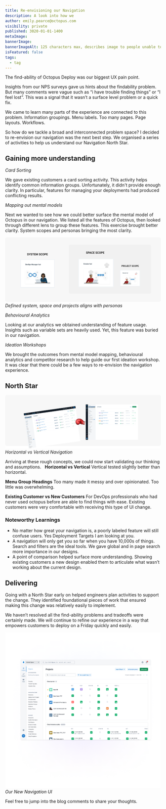 ```yaml
---
title: Re-envisioning our Navigation
description: A look into how we 
author: emily.pearce@octopus.com
visibility: private
published: 3020-01-01-1400
metaImage: 
bannerImage: 
bannerImageAlt: 125 characters max, describes image to people unable to see it.
isFeatured: false
tags: 
  - tag
---
```


The find-ability of Octopus Deploy was our biggest UX pain point.  

Insights from our NPS surveys gave us hints about the findability problem. But many comments were vague such as “i have trouble finding things” or “I feel lost”. This was a signal that it wasn’t a surface level problem or a quick fix.  

We came to learn many parts of the experience are connected to this problem. Information groupings. Menu labels. Too many pages. Page layouts. Workflows. 

So how do we tackle a broad and interconnected problem space? I decided to re-envision our navigation was the next best step. We organised a series of activities to help us understand our Navigation North Star.

## Gaining more understanding

_Card Sorting_

We gave existing customers a card sorting activity. This activity helps identify common information groups. Unfortunately, it didn't provide enough clarity. In particular, features for managing your deployments had produced conflicting results.  

_Mapping out mental models_

Next we wanted to see how we could better surface the mental model of Octopus in our navigation. We listed all the features of Octopus, then looked through different lens to group these features. This exercise brought better clarity. System scopes and personas bringing the most clarity.


![Groups of system, space and projects aligns with personas](mental-models.png)*Defined system, space and projects aligns with personas*


_Behavioural Analytics_

Looking at our analytics we obtained understanding of feature usage. Insights such as variable sets are heavily used. Yet, this feature was buried in our navigation.

_Ideation Workshops_

We brought the outcomes from mental model mapping, behavioural analytics and competitor research to help guide our first ideation workshop. It was clear that there could be a few ways to re-envision the navigation experience. 

## North Star
![Vertical screen shot winning over horizontal](north-star.png)*Horizontal vs Vertical Navigation*


Arriving at these rough concepts, we could now start validating our thinking and assumptions.  
**Horizontal vs Vertical** Vertical tested slightly better than horizontal.

**Menu Group Headings** Too many made it messy and over opinionated. Too little was overwhelming.  

**Existing Customer vs New Customers** For DevOps professionals who had never used octopus before are able to find things with ease. Existing customers were very comfortable with receiving this type of UI change. 

### Noteworthy Learnings
+ No matter how great your navigation is, a poorly labeled feature will still confuse users. Yes Deployment Targets I am looking at you.
+ A navigation will only get you so far when you have 10,000s of things. Search and filters are the ideal tools. We gave global and in page search more importance in our designs.  
+ A point of comparison helped surface more understanding. Showing existing customers a new design enabled them to articulate what wasn’t working about the current design. 

## Delivering
Going with a North Star early on helped engineers plan activities to support the change. They identified foundational pieces of work that ensured making this change was relatively easily to implement.  

We haven’t resolved all the find-ability problems and tradeoffs were certainly made. We will continue to refine our experience in a way that empowers customers to deploy on a Friday quickly and easily. 

![Screen shot of the new vertical navigation](newUI.png)*Our New Navigation UI*

Feel free to jump into the blog comments to share your thoughts. 
